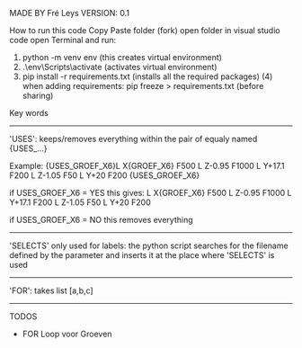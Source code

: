 MADE BY Fré Leys
VERSION: 0.1

How to run this code
Copy Paste folder (fork)
open folder in visual studio code
open Terminal and run: 
1) python -m venv env  (this creates virtual environment)
2) .\env\Scripts\activate (activates virtual environment)
3) pip install -r requirements.txt (installs all the required packages)
(4) when adding requirements: pip freeze > requirements.txt (before sharing)



Key words

-------
'USES': keeps/removes everything within the pair of equaly named {USES_...}

Example: 
  {USES_GROEF_X6}L X{GROEF_X6} F500
  L Z-0.95 F1000
  L Y+17.1 F200
  L Z-1.05 F50
  L Y+20 F200 {USES_GROEF_X6}

  if USES_GROEF_X6 = YES this gives:
  L X{GROEF_X6} F500
  L Z-0.95 F1000
  L Y+17.1 F200
  L Z-1.05 F50
  L Y+20 F200

  if USES_GROEF_X6 = NO this removes everything

-------
  'SELECTS' only used for labels: the python script searches for the filename defined by the parameter and inserts it at the place where 'SELECTS' is used

-------
  'FOR': takes list [a,b,c]


-------



  TODOS
  * FOR Loop voor Groeven
